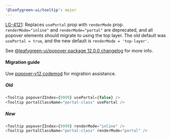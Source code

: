 ```yaml
---
'@leafygreen-ui/tooltip': major
---
```


[LG-4121](https://jira.mongodb.org/browse/LG-4121): Replaces `usePortal` prop with `renderMode` prop. `renderMode="inline"` and `renderMode="portal"` are deprecated, and all popover elements should migrate to using the top layer. The old default was `usePortal = true`, and the new default is `renderMode = 'top-layer'`. 

See [@leafygreen-ui/popover package 12.0.0 changelog](https://github.com/mongodb/leafygreen-ui/blob/main/packages/popover/CHANGELOG.md#1200) for more info.

#### Migration guide

Use [popover-v12 codemod](https://github.com/mongodb/leafygreen-ui/tree/main/tools/codemods#popover-v12) for migration assistance.

##### Old
```js
<Tooltip popoverZIndex={9999} usePortal={false} />
<Tooltip portalClassName="portal-class" usePortal />
```

##### New
```js
<Tooltip popoverZIndex={9999} renderMode="inline" />
<Tooltip portalClassName="portal-class" renderMode="portal" />
```

